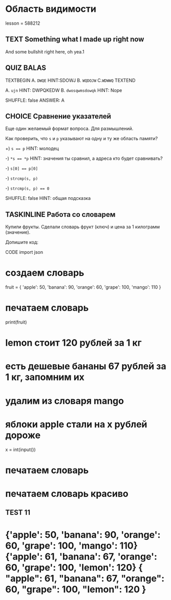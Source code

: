 # Область видимости

lesson = 588212

## TEXT Something what I made up right now

And some bullshit right here, oh yea.1

## QUIZ BALAS

TEXTBEGIN
A. `DWQE`
HINT:SDOWJ
B. `WQDOJW`
C.`WDWWQ`
TEXTEND

A. `ujn`
HINT: DWPQKEDW
B. `dwosqwmsdowqk`
HINT: Nope

SHUFFLE: false
ANSWER: A


## CHOICE Сравнение указателей

Еще один желаемый формат вопроса. Для размышлений.

Как проверить, что `s` и `p` указывают на одну и ту же область памяти?

+) `s == p`
HINT: молодец

-) `*s == *p`
HINT: значения ты сравнил, а адреса кто будет сравнивать?

-) `s[0] == p[0]`

-) `strcmp(s, p)`

-) `strcmp(s, p) == 0`

SHUFFLE: false
HINT: общая подсказка

## TASKINLINE Работа со словарем

Купили фрукты. Сделали словарь фрукт (ключ) и цена за 1 килограмм (значение).

Допишите код:

CODE
import json

# создаем словарь
fruit = {
    'apple': 50,
    'banana': 90,
    'orange': 60,
    'grape': 100,
    'mango': 110
}
# печатаем словарь
print(fruit)

# lemon стоит 120 рублей за 1 кг

# есть дешевые бананы 67 рублей за 1 кг, запомним их

# удалим из словаря mango

# яблоки apple стали на x рублей дороже
x = int(input())

# печатаем словарь

# печатаем словарь красиво

TEST
11
----
{'apple': 50, 'banana': 90, 'orange': 60, 'grape': 100, 'mango': 110}
{'apple': 61, 'banana': 67, 'orange': 60, 'grape': 100, 'lemon': 120}
{
    "apple": 61,
    "banana": 67,
    "orange": 60,
    "grape": 100,
    "lemon": 120
}
====